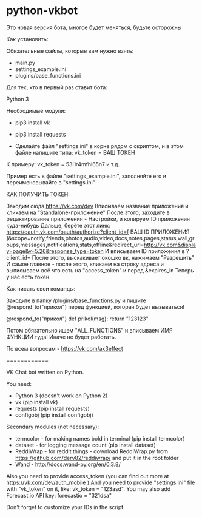 python-vkbot
============

Это новая версия бота, многое будет меняться, будьте осторожны

Как установить:

Обязательные файлы, которые вам нужно взять:
* main.py
* settings_example.ini
* plugins/base_functions.ini

Для тех, кто в первый раз ставит бота:

Python 3

Необходимые модули:
- pip3 install vk
- pip3 install requests


- Сделайте файл "settings.ini" в корне рядом с скриптом, и в этом файле напишите типа:
vk_token = ВАШ ТОКЕН

К примеру: 
vk_token = 53i1r4mfhi65n7
и т.д.

Пример есть в файле "settings_example.ini", заполняйте его и переименовывайте в "settings.ini"

КАК ПОЛУЧИТЬ ТОКЕН:

Заходим сюда https://vk.com/dev
Вписываем название приложения и кликаем на "Standalone-приложение"
После этого, заходите в редактирование приложения - Настройки, и копируем ID приложения куда-нибудь
Дальше, берёте этот линк:
https://oauth.vk.com/oauth/authorize?client_id=[ ВАШ ID ПРИЛОЖЕНИЯ ]&scope=notify,friends,photos,audio,video,docs,notes,pages,status,wall,groups,messages,notifications,stats,offline&redirect_uri=http://vk.com&display=page&v=5.26&response_type=token
И вписываем ID приложения в ?client_id=
После этого, выскакивает окошко вк, нажимаем "Разрешить"
И самое главное - после этого, кликаем на строку адреса и выписываем всё что есть на "access_token" и перед &expires_in
Теперь у нас есть токен.



Как писать свои команды:

Заходите в папку /plugins/base_functions.py и пишите @respond_to("прикол") перед функцией, которая будет вызываться!

@respond_to("прикол")
def prikol(msg):
    return "123123"

Потом обязательно ищем "ALL_FUNCTIONS" и вписываем ИМЯ ФУНКЦИИ туда! Иначе не будет работать.


По всем вопросам - https://vk.com/ax3effect


============




VK Chat bot written on Python.

You need:

* Python 3 (doesn't work on Python 2)
* vk (pip install vk)
* requests (pip install requests)
* configobj (pip install configobj)

Secondary modules (not necessary):
* termcolor - for making names bold in terminal (pip install termcolor)
* dataset - for logging message count (pip install dataset)
* ReddiWrap - for reddit things - download ReddiWrap.py from https://github.com/derv82/reddiwrap/ and put it in the root folder
* Wand - http://docs.wand-py.org/en/0.3.8/

Also you need to provide access_token (you can find out more at https://vk.com/dev/auth_mobile )
And you need to provide "settings.ini" file with "vk_token" on it, like:
vk_token = "123asd".
You may also add Forecast.io API key:
forecastio = "321dsa"

Don't forget to customize your IDs in the script.

